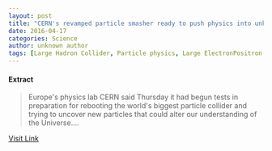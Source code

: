 ```yaml
---
layout: post
title: "CERN's revamped particle smasher ready to push physics into unknown"
date: 2016-04-17
categories: Science
author: unknown author
tags: [Large Hadron Collider, Particle physics, Large ElectronPositron Collider, CERN, Compact Muon Solenoid, Higgs boson, Collider, Physics, Physical sciences, Science, Applied and interdisciplinary physics, Featured]
---
```





#### Extract
>Europe's physics lab CERN said Thursday it had begun tests in preparation for rebooting the world's biggest particle collider and trying to uncover new particles that could alter our understanding of the Universe....



[Visit Link](http://phys.org/news345383666.html)


